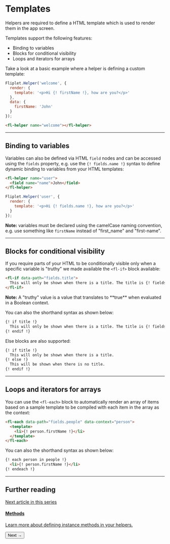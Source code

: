 # Templates
Helpers are required to define a HTML template which is used to render them in the app screen.

Templates support the following features:

- Binding to variables
- Blocks for conditional visibility
- Loops and iterators for arrays

Take a look at a basic example where a helper is defining a custom template:

```js
Fliplet.Helper('welcome', {
  render: {
    template: '<p>Hi {! firstName !}, how are you?</p>'
  },
  data: {
    firstName: 'John'
  }
});
```

```html
<fl-helper name="welcome"></fl-helper>
```

---

## Binding to variables

Variables can also be defined via HTML `field` nodes and can be accessed using the `fields` property, e.g. use the `{! fields.name !}` syntax to define dynamic binding to variables from your HTML templates:

```html
<fl-helper name="user">
  <field name="name">John</field>
</fl-helper>
```

```js
Fliplet.Helper('user', {
  render: {
    template: '<p>Hi {! fields.name !}, how are you?</p>'
  }
});
```

<p class="quote"><strong>Note:</strong> variables must be declared using the camelCase naming convention, e.g. use something like <code>firstName</code> instead of "first_name" and "first-name".</p>

---

## Blocks for conditional visibility

If you require parts of your HTML to be conditionally visible only when a specific variable is "truthy" we made available the `<fl-if>` block available:

```html
<fl-if data-path="fields.title">
  This will only be shown when there is a title. The title is {! fields.title !}
</fl-if>
```

<p class="quote"><strong>Note:</strong> A "truthy" value is a value that translates to **true** when evaluated in a Boolean context.</p>

You can also the shorthand syntax as shown below:

```html
{! if title !}
  This will only be shown when there is a title. The title is {! fields.title !}
{! endif !}
```

Else blocks are also supported:

```html
{! if title !}
  This will only be shown when there is a title.
{! else !}
  This will be shown when there is no title.
{! endif !}
```

---

## Loops and iterators for arrays

You can use the `<fl-each>` block to automatically render an array of items based on a sample template to be compiled with each item in the array as the context:

```html
<fl-each data-path="fields.people" data-context="person">
  <template>
    <li>{! person.firstName !}</li>
  </template>
</fl-each>
```

You can also the shorthand syntax as shown below:

```html
{! each person in people !}
  <li>{! person.firstName !}</li>
{! endeach !}
```

---

## Further reading

<section class="blocks alt">
  <a class="bl two" href="methods.html">
    <div>
      <span class="pin">Next article in this series</span>
      <h4>Methods</h4>
      <p>Learn more about defining instance methods in your helpers.</p>
      <button>Next &rarr;</button>
    </div>
  </a>
</section>